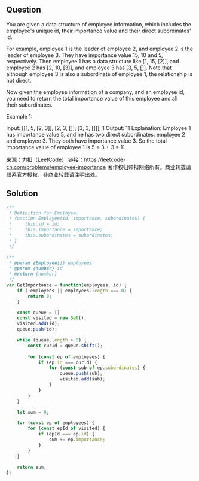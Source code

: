 ## Question
You are given a data structure of employee information, which includes the employee's unique id, their importance value and their direct subordinates' id.

For example, employee 1 is the leader of employee 2, and employee 2 is the leader of employee 3. They have importance value 15, 10 and 5, respectively. Then employee 1 has a data structure like [1, 15, [2]], and employee 2 has [2, 10, [3]], and employee 3 has [3, 5, []]. Note that although employee 3 is also a subordinate of employee 1, the relationship is not direct.

Now given the employee information of a company, and an employee id, you need to return the total importance value of this employee and all their subordinates.

Example 1:

Input: [[1, 5, [2, 3]], [2, 3, []], [3, 3, []]], 1
Output: 11
Explanation:
Employee 1 has importance value 5, and he has two direct subordinates: employee 2 and employee 3. They both have importance value 3. So the total importance value of employee 1 is 5 + 3 + 3 = 11.

来源：力扣（LeetCode）
链接：https://leetcode-cn.com/problems/employee-importance
著作权归领扣网络所有。商业转载请联系官方授权，非商业转载请注明出处。

## Solution
```javascript
/**
 * Definition for Employee.
 * function Employee(id, importance, subordinates) {
 *     this.id = id;
 *     this.importance = importance;
 *     this.subordinates = subordinates;
 * }
 */

/**
 * @param {Employee[]} employees
 * @param {number} id
 * @return {number}
 */
var GetImportance = function(employees, id) {
    if (!employees || employees.length === 0) {
        return 0;
    } 

    const queue = []
    const visited = new Set();
    visited.add(id);
    queue.push(id);

    while (queue.length > 0) {
        const curId = queue.shift();
        
        for (const ep of employees) {
            if (ep.id === curId) {
                for (const sub of ep.subordinates) {
                    queue.push(sub);
                    visited.add(sub);
                }
            }
        }
    }

    let sum = 0;

    for (const ep of employees) {
        for (const epId of visited) {
            if (epId === ep.id) {
                sum += ep.importance;
            }
        }
    }

    return sum;
};
```